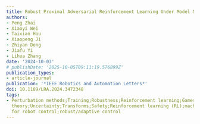 ```yaml
---
title: Robust Proximal Adversarial Reinforcement Learning Under Model Mismatch
authors:
- Peng Zhai
- Xiaoyi Wei
- Taixian Hou
- Xiaopeng Ji
- Zhiyan Dong
- Jiafu Yi
- Lihua Zhang
date: '2024-10-03'
# publishDate: '2025-10-05T09:11:19.576899Z'
publication_types:
- article-journal
publication: '*IEEE Robotics and Automation Letters*'
doi: 10.1109/LRA.2024.3472348
tags:
- Perturbation methods;Training;Robustness;Reinforcement learning;Games;Noise;Complexity
  theory;Uncertainty;Transforms;Safety;Reinforcement learning (RL);machine learning
  for robot control;robust/adaptive control
---
```

